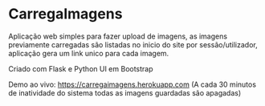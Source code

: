 # CarregaImagens

Aplicação web simples para fazer upload de imagens, as imagens previamente carregadas são listadas no inicio do site por sessão/utilizador, aplicação gera um link unico para cada imagem.


Criado com Flask e Python
UI em Bootstrap

Demo ao vivo: https://carregaimagens.herokuapp.com (A cada 30 minutos de inatividade do sistema todas as imagens guardadas são apagadas) 
